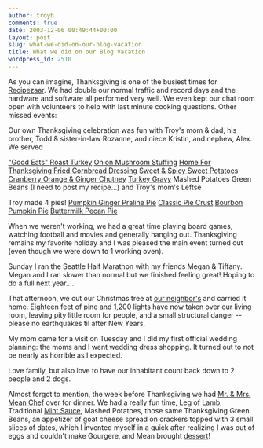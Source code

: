 ```yaml
---
author: troyh
comments: true
date: 2003-12-06 00:49:44+00:00
layout: post
slug: what-we-did-on-our-blog-vacation
title: What we did on our Blog Vacation
wordpress_id: 2510
---
```


As you can imagine, Thanksgiving is one of the busiest times for [Recipezaar](http://www.recipezaar.com).  We had double our normal traffic and record days and the hardware and software all performed very well.  We even kept our chat room open with volunteers to help with last minute cooking questions.  Other missed events:

Our own Thanksgiving celebration was fun with Troy's mom & dad, his brother, Todd & sister-in-law Rozanne, and niece Kristin, and nephew, Alex.  We served

["Good Eats" Roast Turkey](http://www.recipezaar.com/9954)
[Onion Mushroom Stuffing](http://www.recipezaar.com/10698)
[Home For Thanksgiving Fried Cornbread Dressing](http://www.recipezaar.com/14359)
[Sweet & Spicy Sweet Potatoes](http://www.recipezaar.com/54442)
[Cranberry Orange & Ginger Chutney](http://www.recipezaar.com/73991)
[Turkey Gravy](http://www.recipezaar.com/74273)
Mashed Potatoes
Green Beans (I need to post my recipe...)
and Troy's mom's Leftse

Troy made 4 pies!
[Pumpkin Ginger Praline Pie](http://www.recipezaar.com/26155)
[Classic Pie Crust](http://www.recipezaar.com/26205)
[Bourbon Pumpkin Pie](http://www.recipezaar.com/27855)
[Buttermilk Pecan Pie](http://www.recipezaar.com/53704)

When we weren't working, we had a great time playing board games, watching football and movies and generally hanging out.  Thanksgiving remains my favorite holiday and I was pleased the main event turned out (even though we were down to 1 working oven).

Sunday I ran the Seattle Half Marathon with my friends Megan & Tiffany.  Megan and I ran slower than normal but we finished feeling great!  Hoping to do a full next year....

That afternoon, we cut our Christmas tree at [our neighbor's](http://www.bettymacdonaldfarm.com/) and carried it home.  Eighteen feet of pine and 1,200 lights have now taken over our living room, leaving pity little room for people, and a small structural danger -- please no earthquakes til after New Years.

My mom came for a visit on Tuesday and I did my first official wedding planning:  the moms and I went wedding dress shopping.  It turned out to not be nearly as horrible as I expected.

Love family, but also love to have our inhabitant count back down to 2 people and 2 dogs.

Almost forgot to mention, the week before Thanksgiving we had [Mr. & Mrs. Mean Chef](http://www.recipezaar.com/browse/getchef.zsp?id=32724) over for dinner.  We had a really fun time, Leg of Lamb, Traditional [Mint Sauce](http://www.recipezaar.com/17544), Mashed Potatoes, those same Thanksgiving Green Beans, an appetizer of goat cheese spread on crackers topped with 3 small slices of dates, which I invented myself in a quick after realizing I was out of eggs and couldn't make Gourgere, and Mean brought [dessert](http://www.recipezaar.com/recipe/getrecipe.zsp?id=37527)!
